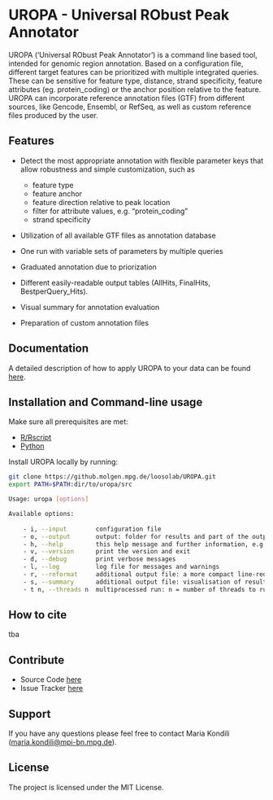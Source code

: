 UROPA - Universal RObust Peak Annotator
=======================================

UROPA (‘Universal RObust Peak Annotator’) is a command line based tool, intended for genomic region
annotation. Based on a configuration file, different target features can be prioritized with multiple integrated queries. 
These can be sensitive for feature type, distance, strand specificity, feature attributes (eg. protein_coding) or the anchor position relative to the feature. 
UROPA can incorporate reference annotation files (GTF) from different sources, like Gencode, Ensembl, or RefSeq, 
as well as custom reference files produced by the user.

Features
--------

-  Detect the most appropriate annotation with flexible parameter keys that allow
   robustness and simple customization, such as
   
   -  feature type
   -  feature anchor
   -  feature direction relative to peak location
   -  filter for attribute values, e.g. “protein\_coding”
   -  strand specificity

-  Utilization of all available GTF files as annotation database
-  One run with variable sets of parameters by multiple queries
-  Graduated annotation due to priorization
-  Different easily-readable output tables (AllHits, FinalHits, BestperQuery\_Hits).
-  Visual summary for annotation evaluation
-  Preparation of custom annotation files

Documentation
--------------
A detailed description of how to apply UROPA to your data can be found [here](http://uropa2.readthedocs.io/en/latest/).

Installation and Command-line usage
------------------------------------
Make sure all prerequisites are met:

- [R/Rscript](http://www.r-project.org/)
- [Python](http://continuum.io/downloads)

Install UROPA locally by running:

```bash
git clone https://github.molgen.mpg.de/loosolab/UROPA.git
export PATH=$PATH:dir/to/uropa/src
```

```bash                        
Usage: uropa [options]          

Available options:
	
	- i, --input		configuration file
	- o, --output		output: folder for results and part of the output files in one
	- h, --help			this help message and further information, e.g. about the configuration file
	- v, --version		print the version and exit 
	- d, --debug		print verbose messages
	- l, --log			log file for messages and warnings 
	- r, --reformat		additional output file: a more compact line-reduced table of BestperQuery_Hits
	- s, --summary		additional output file: visualisation of results in graphical format
	- t n, --threads n	multiprocessed run: n = number of threads to run annotation process
```

How to cite
-----------

tba

Contribute
----------

* Source Code [here](https://github.molgen.mpg.de/loosolab/UROPA)
* Issue Tracker [here](https://github.molgen.mpg.de/loosolab/UROPA/issues)

Support
-------

If you have any questions please feel free to contact Maria Kondili (maria.kondili@mpi-bn.mpg.de).

License
-------

The project is licensed under the MIT License.
